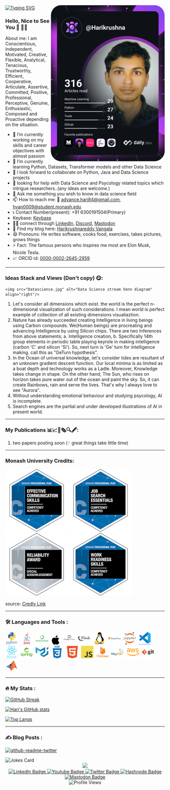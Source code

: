 <a href="https://app.daily.dev/Harikrushna"><img src="https://github.com/Harikrushnareddyvangala/Harikrushnareddyvangala/blob/master/devcard.svg" align =  "right" width="360" alt="Harikrushnareddy Vangala's Dev Card"/></a>

[![Typing SVG](https://readme-typing-svg.demolab.com?font=Fira+Code&pause=1000&color=000000&center=true&vCenter=true&width=435&lines=Harikrushnareddy+Vangala;Follow+me+on+LinkedIn)](https://git.io/typing-svg)

### Hello, Nice to See You 👋 🙏🏻 
 
About me: I am Conscientious, Independent, Motivated, Creative, Flexible, Analytical, Tenacious, Trustworthy, Efficient, Cooperative, Articulate, Assertive, Committed, Positive, Professional, Perceptive, Genuine, Enthusiastic, Composed and Proactive depending on the situation.
- 🔭 I’m currently working on my skills and career objectives with atmost passion
- 🌱 I’m currently learning Python, Datasets, Transformer models and other Data Science
- 👯 I look forward to collaborate on Python, Java and Data Science projects
- 🤔 looking for help with Data Science and Psycology related topics which intrigue researchers..(any ideas are welcome.)
- 💬 Ask me something you wish to know in data science field
- 📫 How to reach me: 📩 advance.hari84@gmail.com, hvan0009@student.monash.edu 
- 📞 Contact Number(present): +91 6300191504(Primary)
- Keybase: [Keybase](https://keybase.io/harikrushnareddy)
- 🧑‍💻 connect through [LinkedIn](https://www.linkedin.com/in/harikrushnareddy-vangala-277aa881/), [Discord](https://discord.com/invite/eJHUbbKP), [Mastodon](https://techhub.social/@Harikrushnareddyvangala)
- 📝 Find my blog here: [Harikrushnareddy Vangala](https://hamnbugs.hashnode.dev/)
- 😄 Pronouns: He writes software, cooks food, exercises, takes pictures, grows things
- ⚡ Fact: The famous persons who inspires me most are Elon Musk, Nicole Tesla.
- 📈 ORCID id: [0000-0002-2645-2959](https://orcid.org/0000-0002-2645-2959)

---
 ### Ideas Stack and Views (Don't copy) 😋: 

    <img src="Datascience.jpg" alt="Data Science stream Venn diagram" align="right"/>
  1. Let's consider all dimensions which exist. the world is the perfect n-dimensional visualization of such considerations. I mean world is perfect example of collection of all existing dimensions visualiaztion.
  2. Nature has already succeeded creating Intelligence in living beings using Carbon compounds. We(Human beings) are procreating and advancing Intelligence by using Silicon chips. There are two Inferences from above statements; a. Intelligence creation, b. Specifically 14th group elements in periodic table playing keyrole in making intelligence (carbon 'C' and silicon 'Si'). So, next turn is 'Ge' turn for intelligence making. call this as "GeTurn hypothesis".
  3. In the Ocean of universal knowledge, let's consider tides are resultant of an unknown gradient descent function. Our local minima is as limited as a boat depth and technology works as a Ladle. Moreover, Knowledge takes change in shape. On the other hand, The Sun, who rises on horizon takes pure water out of the ocean and paint the sky. So, it can create Rainbows, rain and serve the lives. That's why I always love to see "Aurora".
  4. Without understanding emotional behaviour and studying psycology, AI is incomplete.
  5. Search engines are the partial and under developed illustrations of AI in present world.

---
### My Publications 📊📈📰🗞️🔍🖋️:
  1. two papers posting soon  (∵ great things take little time)

---
###  Monash University Credits:
![Screenshot](effective-communication-skills-competency-achieved.png)
![Screenshot](job-search-essentials-competency-achieved.png)
![Screenshot](reliability-award-special-acknowledgement.png)
![Screenshot](work-readiness-skills-competency-achieved.png)

source: [Credly Link](https://www.credly.com/users/harikrushnareddy-vangala)

---

### :hammer_and_wrench: Languages and Tools :
<div>
 <img src="https://github.com/devicons/devicon/blob/master/icons/python/python-original-wordmark.svg" title="Python" alt="Python" width="40" height="40"/>&nbsp;
  <img src="https://github.com/devicons/devicon/blob/master/icons/java/java-original-wordmark.svg" title="Java" alt="Java" width="40" height="40"/>&nbsp;
 <img src="https://github.com/devicons/devicon/blob/master/icons/anaconda/anaconda-original-wordmark.svg" title="Anaconda" alt="Anaconda" width="40" height="40"/>&nbsp;
 <img src="https://github.com/devicons/devicon/blob/master/icons/apple/apple-original.svg" title="Apple" alt="Apple" width="30" height="30"/>&nbsp;
 <img src="https://github.com/devicons/devicon/blob/master/icons/googlecloud/googlecloud-original-wordmark.svg" title="Google Cloud" alt="Google Cloud" width="40" height="40"/>&nbsp;
 <img src="https://github.com/devicons/devicon/blob/master/icons/flask/flask-original-wordmark.svg" title="Flask" alt="Flask" width="40" height="40"/>&nbsp;
 <img src="https://github.com/devicons/devicon/blob/master/icons/linux/linux-original.svg" title="Linux" alt="Linux" width="40" height="40"/>&nbsp;
 <img src="https://github.com/devicons/devicon/blob/master/icons/tensorflow/tensorflow-original-wordmark.svg" title="Tensorflow" alt="Tensorflow" width="40" height="40"/>&nbsp;
 <img src="https://github.com/devicons/devicon/blob/master/icons/jupyter/jupyter-original-wordmark.svg" title="Jupyter" alt="Jupyter" width="40" height="40"/>&nbsp;
 <img src="https://github.com/devicons/devicon/blob/master/icons/vscode/vscode-original-wordmark.svg" title="VisualStudio" alt="VisualStudio" width="40" height="40"/>&nbsp;
 <img src="https://github.com/devicons/devicon/blob/master/icons/react/react-original-wordmark.svg" title="React" alt="React" width="40" height="40"/>&nbsp;
 <img src="https://github.com/devicons/devicon/blob/master/icons/spring/spring-original-wordmark.svg" title="Spring" alt="Spring" width="40" height="40"/>&nbsp;
 <img src="https://github.com/devicons/devicon/blob/master/icons/materialui/materialui-original.svg" title="Material UI" alt="Material UI" width="40" height="40"/>&nbsp;
 <img src="https://github.com/devicons/devicon/blob/master/icons/css3/css3-plain-wordmark.svg"  title="CSS3" alt="CSS" width="40" height="40"/>&nbsp;
 <img src="https://github.com/devicons/devicon/blob/master/icons/html5/html5-original.svg" title="HTML5" alt="HTML" width="40" height="40"/>&nbsp;
 <img src="https://github.com/devicons/devicon/blob/master/icons/javascript/javascript-original.svg" title="JavaScript" alt="JavaScript" width="40" height="40"/>&nbsp;
 <img src="https://github.com/devicons/devicon/blob/master/icons/firebase/firebase-plain-wordmark.svg" title="Firebase" alt="Firebase" width="40" height="40"/>&nbsp;
 <img src="https://github.com/devicons/devicon/blob/master/icons/mysql/mysql-original-wordmark.svg" title="MySQL"  alt="MySQL" width="40" height="40"/>&nbsp;
 <img src="https://github.com/devicons/devicon/blob/master/icons/amazonwebservices/amazonwebservices-plain-wordmark.svg" title="AWS" alt="AWS" width="40" height="40"/>&nbsp;
 <img src="https://github.com/devicons/devicon/blob/master/icons/git/git-original-wordmark.svg" title="Git" **alt="Git" width="40" height="40"/>&nbsp;
<img src="https://github.com/devicons/devicon/blob/master/icons/matlab/matlab-original.svg" title="Matlab" title="Matlab" alt="Matlab" width="40" height="40"/>
</div>

---

### :fire: My Stats :


  [![GitHub Streak](http://github-readme-streak-stats.herokuapp.com?user=Harikrushnareddyvangala&theme=dark&background=000000)](https://git.io/streak-stats)

  
  [![Hari's GitHub stats](https://github-readme-stats.vercel.app/api?username=Harikrushnareddyvangala)](https://github.com/Harikrushnareddyvangala/github-readme-stats)
  

  [![Top Langs](https://github-readme-stats.vercel.app/api/top-langs/?username=Harikrushnareddyvangala)](https://github.com/Harikrushnareddyvangala/github-readme-stats)


---

### :writing_hand: Blog Posts :

<!-- BLOG-POST-LIST:START -->
<!-- BLOG-POST-LIST:END -->



<!-- Markdown -->


[![github-readme-twitter](https://github-readme-twitter.gazf.vercel.app/api?id=advance_hari84)]([https://github.com/advance_hari84/github-readme-twitter](https://twitter.com/advance_hari84))


<!-- HTML -->
<img src="https://readme-jokes.vercel.app/api" alt="Jokes Card" />


<div id="header" align="center">
  <img src="https://media.giphy.com/media/M9gbBd9nbDrOTu1Mqx/giphy.gif" width="100"/>
</div>
<div id="badges" align="center">
  <a href="https://www.linkedin.com/in/harikrushnareddy-vangala-277aa881/">
    <img src="https://img.shields.io/badge/LinkedIn-blue?style=for-the-badge&logo=linkedin&logoColor=white" alt="LinkedIn Badge"/>
  </a>
  <a href="https://www.youtube.com/channel/UCD5S7hZZzAjZgcOuSl-9P4A">
    <img src="https://img.shields.io/badge/YouTube-red?style=for-the-badge&logo=youtube&logoColor=white" alt="Youtube Badge"/>
  </a>
  <a href="https://twitter.com/advance_hari84">
    <img src="https://img.shields.io/badge/Twitter-blue?style=for-the-badge&logo=twitter&logoColor=white" alt="Twitter Badge"/>
  </a>
 <a href="https://hashnode.com/@harikrushnareddy">
    <img src="https://img.shields.io/badge/Hashnode-2962FF?style=for-the-badge&logo=hashnode&logoColor=white" alt="Hashnode Badge"/>
  </a>
 <a href="https://techhub.social/@Harikrushnareddyvangala">
    <img src="https://img.shields.io/badge/Mastodon-blue?style=for-the-badge&logo=mastodon&logoColor=white" alt="Mastodon Badge"/>
  </a>
</div>
<div id="counter" align="center">
  <img src="https://komarev.com/ghpvc/?username=Harikrushnareddyvangala&style=flat-square&color=blue" alt="Profile Views"/>
</div>
 
  
  
